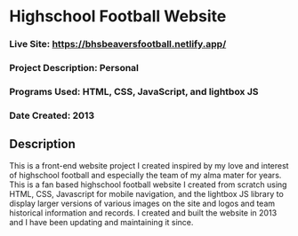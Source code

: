 # Highschool Football Website
### Live Site: https://bhsbeaversfootball.netlify.app/

### Project Description: Personal
### Programs Used: HTML, CSS, JavaScript, and lightbox JS
### Date Created: 2013

## Description
This is a front-end website project I created inspired by my love and interest of highschool football and especially the team of my alma mater for years. This is a fan based highschool football website I created from scratch using HTML, CSS, Javascript for mobile navigation, and the lightbox JS library to display larger versions of various images on the site and logos and team historical information and records. I created and built the website in 2013 and I have been updating and maintaining it since.

